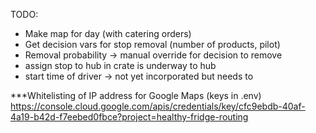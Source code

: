 TODO:
- Make map for day (with catering orders)
- Get decision vars for stop removal (number of products, pilot)
- Removal probability -> manual override for decision to remove
- assign stop to hub in crate is underway to hub
- start time of driver -> not yet incorporated but needs to

***Whitelisting of IP address for Google Maps (keys in .env)
https://console.cloud.google.com/apis/credentials/key/cfc9ebdb-40af-4a19-b42d-f7eebed0fbce?project=healthy-fridge-routing